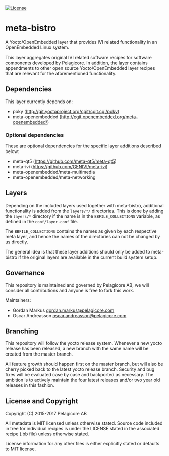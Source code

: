 [![License](http://img.shields.io/:license-mit-blue.svg?style=flat-square)](http://badges.mit-license.org)

# meta-bistro

A Yocto/OpenEmbedded layer that provides IVI related functionality in an
OpenEmbedded Linux system.

This layer aggregates original IVI related software recipes for software
components developed by Pelagicore. In addition, the layer contains
appendments to other open source Yocto/OpenEmbedded layer recipes
that are relevant for the aforementioned functionality.

## Dependencies

This layer currently depends on:

* poky (http://git.yoctoproject.org/cgit/cgit.cgi/poky)
* meta-openembedded (http://cgit.openembedded.org/meta-openembedded/)

### Optional dependencies

These are optional dependencies for the specific layer additions described
below:

* meta-qt5 (https://github.com/meta-qt5/meta-qt5)
* meta-ivi (https://github.com/GENIVI/meta-ivi)
* meta-openembedded/meta-multimedia
* meta-openembedded/meta-networking

## Layers

Depending on the included layers used together with meta-bistro, additional
functionality is added from the `layers/*/` directories. This is done by adding
the `layers/*` directory if the name is in the `BBFILE_COLLECTIONS` variable,
as defined in the `conf/layer.conf` file.

The `BBFILE_COLLECTIONS` contains the names as given by each respective meta
layer, and hence the names of the directories can not be changed by us directly.

The general idea is that these layer additions should only be added to 
meta-bistro if the original layers are available in the current build system
setup.

## Governance

This repository is maintained and governed by Pelagicore AB, we will consider
all contributions and anyone is free to fork this work.

Maintainers:

 * Gordan Markus <gordan.markus@pelagicore.com>
 * Oscar Andreasson <oscar.andreasson@pelagicore.com>

## Branching

This repository will follow the yocto release system. Whenever a new yocto
release has been released, a new branch with the same name will be created
from the master branch.

All feature growth should happen first on the master branch, but will also be
cherry picked back to the latest yocto release branch. Security and bug fixes
will be evaluated case by case and backported as necessary. The ambition is to
actively maintain the four latest releases and/or two year old releases in
this fashion.

## License and Copyright

Copyright (C) 2015-2017 Pelagicore AB

All metadata is MIT licensed unless otherwise stated. Source code included
in tree for individual recipes is under the LICENSE stated in the associated
recipe (.bb file) unless otherwise stated.

License information for any other files is either explicitly stated
or defaults to MIT license.
